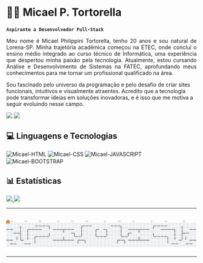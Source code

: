 # 👨‍💻 Micael P. Tortorella

**`Aspirante a Desenvolvedor Full-Stack`**

<p align="justify"> 
  Meu nome é Micael Philippini Tortorella, tenho 20 anos e sou natural de Lorena-SP. Minha trajetória acadêmica começou na ETEC, onde concluí o ensino médio integrado ao curso técnico de Informática, uma experiência que despertou minha paixão pela tecnologia.     Atualmente, estou cursando Análise e Desenvolvimento de Sistemas na FATEC, aprofundando meus conhecimentos para me tornar um profissional qualificado na área.

Sou fascinado pelo universo da programação e pelo desafio de criar sites funcionais, intuitivos e visualmente atraentes. Acredito que a tecnologia pode transformar ideias em soluções inovadoras, e é isso que me motiva a seguir evoluindo nesse campo.
</p>
<div>
  <a href="mailto:philippinimicael@gmail.com" target="_blank"><img src="https://img.shields.io/badge/Gmail-D14836?style=for-the-badge&logo=gmail&logoColor=white" target="_blank"></a>
  <a href="https://www.linkedin.com/in/micael-tortorella-a85146250/" target="_blank"><img src="https://img.shields.io/badge/LinkedIn-0077B5?style=for-the-badge&logo=linkedin&logoColor=white" target="_blank"></a> </div>

##

## 💻 Linguagens e Tecnologias
<div>
    <img align="center" alt="Micael-HTML" height="30" width="40" src="https://cdn.jsdelivr.net/gh/devicons/devicon@latest/icons/html5/html5-plain.svg">
    <img align="center" alt="Micael-CSS" height="30" width="40" src="https://cdn.jsdelivr.net/gh/devicons/devicon@latest/icons/css3/css3-plain.svg">
    <img align="center" alt="Micael-JAVASCRIPT" height="30" width="40" src="https://cdn.jsdelivr.net/gh/devicons/devicon@latest/icons/javascript/javascript-original.svg">
    <img align="center" alt="Micael-BOOTSTRAP" height="40" width="40" src="https://cdn.jsdelivr.net/gh/devicons/devicon@latest/icons/bootstrap/bootstrap-original.svg" />
</div>

##

## 📊 Estatísticas

<div>
  <a href="https://github.com/philippinimicael">
  <img height="180em" src="https://github-readme-stats.vercel.app/api/?username=PhilippiniMicael&show_icons=true&theme=dark&inclue_all_commits=true&count_private=true&rank_icon=github"/>
  <img height="180em" src="https://github-readme-stats.vercel.app/api/top-langs/?username=PhilippiniMicael&layout=compact&langs_count=16&theme=dark"/>
</div>


---
<br>

<picture>
  <source media="(prefers-color-scheme: dark)" srcset="https://raw.githubusercontent.com/philippinimicael/philippinimicael/output/pacman-contribution-graph-dark.svg">
  <source media="(prefers-color-scheme: light)" srcset="https://raw.githubusercontent.com/philippinimicael/philippinimicael/output/pacman-contribution-graph.svg">
  <img alt="pacman contribution graph" src="https://raw.githubusercontent.com/philippinimicael/philippinimicael/output/pacman-contribution-graph.svg">
</picture>

<br>

---

